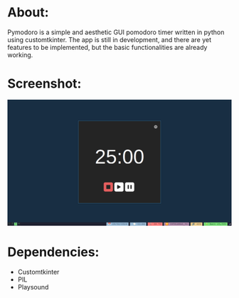 # About:  

Pymodoro is a simple and aesthetic GUI pomodoro timer written in python using customtkinter. The app is still in development, and there are yet features to be implemented, but the basic functionalities are already working.  

# Screenshot:  

![Screenshot](./screenshot/screenshot.png)  

# Dependencies:  

- Customtkinter  
- PIL  
- Playsound  